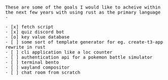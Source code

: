 <samp>
These are some of the goals I would like to acheive within the next few years with using rust as the primary language - <br>

\- \[x] fetch script <br>
\- \[x] quiz discord bot <br>
\- \[o] key value database <br>
\- \[ ] some sort of template generator for eg. create-t3-app rewrite in rust <br>
\- \[ ] cli application like a loc counter <br>
\- \[ ] authentication api for a pokemon battle simulator <br>
\- \[ ] terminal bento <br>
\- \[ ] wayland compositor <br>
\- \[ ] chat room from scratch <br>
</samp>

